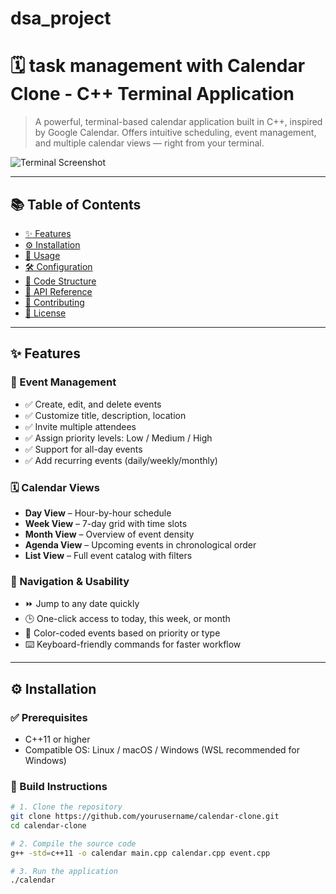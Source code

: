 # dsa_project
# 🗓️ task management with  Calendar Clone - C++ Terminal Application

> A powerful, terminal-based calendar application built in C++, inspired by Google Calendar. Offers intuitive scheduling, event management, and multiple calendar views — right from your terminal.

![Terminal Screenshot](screenshot.png)

---

## 📚 Table of Contents

- [✨ Features](#-features)
- [⚙️ Installation](#-installation)
- [🚀 Usage](#-usage)
- [🛠️ Configuration](#-configuration)
- [📁 Code Structure](#-code-structure)
- [📌 API Reference](#-api-reference)
- [🤝 Contributing](#-contributing)
- [📄 License](#-license)

---

## ✨ Features

### 📝 Event Management
- ✅ Create, edit, and delete events
- ✅ Customize title, description, location
- ✅ Invite multiple attendees
- ✅ Assign priority levels: Low / Medium / High
- ✅ Support for all-day events
- ✅ Add recurring events (daily/weekly/monthly)

### 🗓️ Calendar Views
- **Day View** – Hour-by-hour schedule  
- **Week View** – 7-day grid with time slots  
- **Month View** – Overview of event density  
- **Agenda View** – Upcoming events in chronological order  
- **List View** – Full event catalog with filters  

### 🔎 Navigation & Usability
- ⏩ Jump to any date quickly  
- 🕒 One-click access to today, this week, or month  
- 🌈 Color-coded events based on priority or type  
- ⌨️ Keyboard-friendly commands for faster workflow  

---

## ⚙️ Installation

### ✅ Prerequisites
- C++11 or higher
- Compatible OS: Linux / macOS / Windows (WSL recommended for Windows)

### 🔧 Build Instructions

```bash
# 1. Clone the repository
git clone https://github.com/yourusername/calendar-clone.git
cd calendar-clone

# 2. Compile the source code
g++ -std=c++11 -o calendar main.cpp calendar.cpp event.cpp

# 3. Run the application
./calendar
